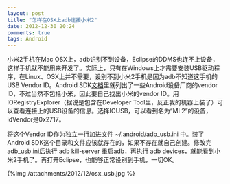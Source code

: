 ```yaml
---
layout: post
title: "怎样在OSX上adb连接小米2"
date: 2012-12-30 20:24
comments: true
tags: Android 
---
```

小米2手机在Mac OSX上，adb识别不到设备，Eclipse的DDMS也连不上设备，这样手机就不能用来开发了。实际上，只有在Windows上才需要安装USB驱动程序，在Linux、OSX上并不需要，设别不到小米2手机是因为adb不知道这手机的USB Vendor ID。Android SDK[文档](http://developer.android.com/tools/device.html)里就列出了一些Android设备厂商的vendor ID，不过当然不包括小米，因此要自己找出小米的vendor ID。用IORegistryExplorer（据说是包含在Developer Tool里，反正我的机器上装了）可以查看连接上的USB设备的信息。选择IOUSB，可以看到名为“MI 2”的设备，idVendor是0x2717。

将这个Vendor ID作为独立一行加进文件 ~/.android/adb_usb.ini 中。装了Android SDK这个目录和文件应该就存在的，如果不存在就自己创建。修改完adb_usb.ini后执行 adb kill-server 重启adb，再执行 adb devices，就能看到小米2手机了。再打开Eclipse，也能够正常设别到手机，一切OK。

{%img /attachments/2012/12/osx_usb.jpg %}
